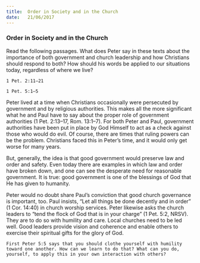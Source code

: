 ```yaml
---
title:  Order in Society and in the Church
date:   21/06/2017
---
```


### Order in Society and in the Church

Read the following passages. What does Peter say in these texts about the importance of both government and church leadership and how Christians should respond to both? How should his words be applied to our situations today, regardless of where we live? 

`1 Pet. 2:11–21` 

`1 Pet. 5:1–5` 

Peter lived at a time when Christians occasionally were persecuted by government and by religious authorities. This makes all the more significant what he and Paul have to say about the proper role of government authorities (1 Pet. 2:13–17, Rom. 13:1–7). For both Peter and Paul, government authorities have been put in place by God Himself to act as a check against those who would do evil. Of course, there are times that ruling powers can be the problem. Christians faced this in Peter’s time, and it would only get worse for many years. 

But, generally, the idea is that good government would preserve law and order and safety. Even today there are examples in which law and order have broken down, and one can see the desperate need for reasonable government. It is true: good government is one of the blessings of God that He has given to humanity.

Peter would no doubt share Paul’s conviction that good church governance is important, too. Paul insists, “Let all things be done decently and in order” (1 Cor. 14:40) in church worship services. Peter likewise asks the church leaders to “tend the flock of God that is in your charge” (1 Pet. 5:2, NRSV). They are to do so with humility and care. Local churches need to be led well. Good leaders provide vision and coherence and enable others to exercise their spiritual gifts for the glory of God.

`First Peter 5:5 says that you should clothe yourself with humility toward one another. How can we learn to do that? What can you do, yourself, to apply this in your own interaction with others?`